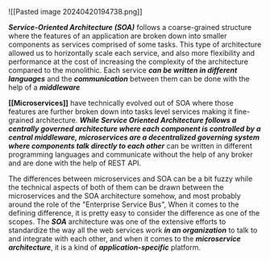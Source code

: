 ![[Pasted image 20240420194738.png]]

***Service-Oriented Architecture (SOA)*** follows a coarse-grained structure where the features of an application are broken down into smaller components as services comprised of some tasks. This type of architecture allowed us to horizontally scale each service, and also more flexibility and performance at the cost of increasing the complexity of the architecture compared to the monolithic. Each service ***can be written in different languages*** and the ***communication*** between them can be done with the help of a ***middleware***

**[[Microservices]]** have technically evolved out of SOA where those features are further broken down into tasks level services making it fine-grained architecture. ***While Service Oriented Architecture follows a centrally governed architecture where each component is controlled by a central middleware, microservices are a decentralized governing system where components talk directly to each other*** can be written in different programming languages and communicate without the help of any broker and are done with the help of REST API.

The differences between microservices and SOA can be a bit fuzzy while the technical aspects of both of them can be drawn between the microservices and the SOA architecture somehow, and most probably around the role of the "Enterprise Service Bus", When it comes to the defining difference, it is pretty easy to consider the difference as one of the scopes. The ***SOA*** architecture was one of the extensive efforts to standardize the way all the web services work ***in an organization*** to talk to and integrate with each other, and when it comes to the ***microservice architecture***, it is a kind of ***application-specific*** platform.